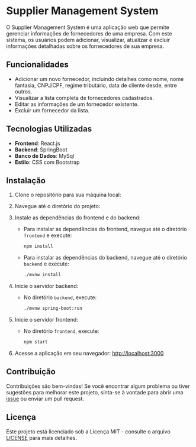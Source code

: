 # Supplier Management System

O Supplier Management System é uma aplicação web que permite gerenciar informações de fornecedores de uma empresa. Com este sistema, os usuários podem adicionar, visualizar, atualizar e excluir informações detalhadas sobre os fornecedores de sua empresa.

## Funcionalidades

- Adicionar um novo fornecedor, incluindo detalhes como nome, nome fantasia, CNPJ/CPF, regime tributário, data de cliente desde, entre outros.
- Visualizar a lista completa de fornecedores cadastrados.
- Editar as informações de um fornecedor existente.
- Excluir um fornecedor da lista.

## Tecnologias Utilizadas

- **Frontend**: React.js
- **Backend**: SpringBoot
- **Banco de Dados**: MySql
- **Estilo**: CSS com Bootstrap

## Instalação

1. Clone o repositório para sua máquina local:
2. Navegue até o diretório do projeto:
3. Instale as dependências do frontend e do backend:
    - Para instalar as dependências do frontend, navegue até o diretório `frontend` e execute:
        ```bash
        npm install
        ```
    - Para instalar as dependências do backend, navegue até o diretório `backend` e execute:
        ```bash
        ./mvnw install
        ```

4. Inicie o servidor backend:
    - No diretório `backend`, execute:
        ```bash
        ./mvnw spring-boot:run
        ```

5. Inicie o servidor frontend:
    - No diretório `frontend`, execute:
        ```bash
        npm start
        ```

6. Acesse a aplicação em seu navegador: [http://localhost:3000](http://localhost:3000)

## Contribuição

Contribuições são bem-vindas! Se você encontrar algum problema ou tiver sugestões para melhorar este projeto, sinta-se à vontade para abrir uma [issue](https://github.com/seu-usuario/supplier-management-system/issues) ou enviar um pull request.

## Licença

Este projeto está licenciado sob a Licença MIT - consulte o arquivo [LICENSE](LICENSE) para mais detalhes.
